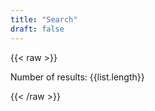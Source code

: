 ```yaml
---
title: "Search"
draft: false
---
```

{{< raw >}}
<div id="app">
  <mysearchbtn :search.sync="search"></mysearchbtn>
  <p>Number of results: {{list.length}}</p>
  <mylist :list="list"></mylist>
</div>

<script src="https://cdnjs.cloudflare.com/ajax/libs/vue/1.0.28/vue.min.js"></script>
<script src="https://unpkg.com/axios/dist/axios.min.js"></script>
<script src="/js/lunr.js"></script>
<script src="/js/lunr.stemmer.support.js"></script>
<script src="/js/tinyseg.js"></script>
<script src="/js/lunr.ja.js"></script>
<script src="/js/lunr.multi.js"></script>
<script src="/js/search.js"></script>

{{< /raw >}}
